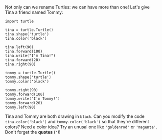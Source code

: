 Not only can we rename Turtles: we can have more than one!  Let's give Tina a friend named Tommy:

```python.run
import turtle

tina = turtle.Turtle()
tina.shape('turtle')
tina.color('black')

tina.left(90)
tina.forward(100)
tina.write("I'm Tina!")
tina.forward(20)
tina.right(90)

tommy = turtle.Turtle()
tommy.shape('turtle')
tommy.color('black')

tommy.right(90)
tommy.forward(100)
tommy.write("I'm Tommy!")
tommy.forward(20)
tommy.left(90)
```

Tina and Tommy are both drawing in `black`.  Can you modify the code `tina.color('black')` and `tommy.color('black')` so that they're different colors?  Need a color idea?  Try an unusal one like `'goldenrod'` or `'magenta'`.  Don't forget the **quotes** (`'`)!
